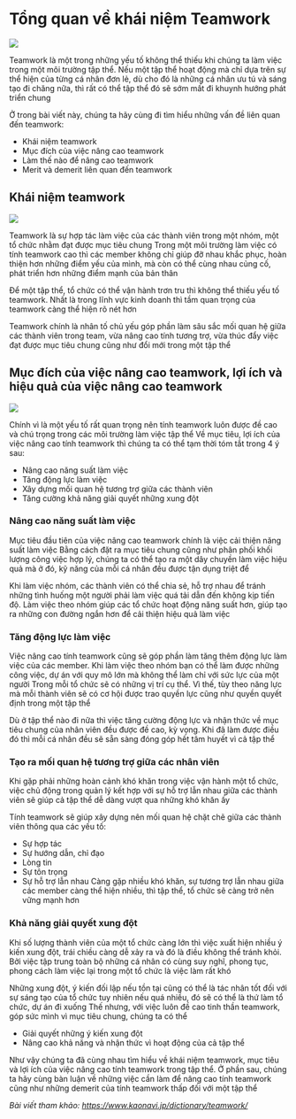 # Tổng quan về khái niệm Teamwork
![](https://github.com/nghiapham1013/study-report/blob/201902-study-report/tw1.png)

Teamwork là một trong những yếu tố không thể thiếu khi chúng ta làm việc trong một môi trường tập thể. Nếu một tập thể hoạt động mà chỉ dựa trên sự thể hiện của từng cá nhân đơn lẻ, dù cho đó là những cá nhân ưu tú và sáng tạo đi chăng nữa, thì rất có thể tập thể đó sẽ sớm mất đi khuynh hướng phát triển chung

Ở trong bài viết này, chúng ta hãy cùng đi tìm hiểu những vấn đề liên quan đến teamwork:
- Khái niệm teamwork
- Mục đích của việc nâng cao teamwork
- Làm thế nào để nâng cao teamwork
- Merit và demerit liên quan đến teamwork

## Khái niệm teamwork
![](https://github.com/nghiapham1013/study-report/blob/201902-study-report/tw2.jpg)

Teamwork là sự hợp tác làm việc của các thành viên trong một nhóm, một tổ chức nhằm đạt được mục tiêu chung
Trong một môi trường làm việc có tính teamwork cao thì các member không chỉ giúp đỡ nhau khắc phục, hoàn thiện hơn những điểm yếu của mình, mà còn có thể cùng nhau củng cố, phát triển hơn những điểm mạnh của bản thân

Để một tập thể, tổ chức có thể vận hành trơn tru thì không thể thiếu yếu tố teamwork. Nhất là trong lĩnh vực kinh doanh thì tầm quan trọng của teamwork càng thể hiện rõ nét hơn

Teamwork chính là nhân tố chủ yếu góp phần làm sâu sắc mối quan hệ giữa các thành viên trong team, vừa nâng cao tính tương trợ, vừa thúc đẩy việc đạt được mục tiêu chung cũng như đổi mới trong một tập thể

## Mục đích của việc nâng cao teamwork, lợi ích và hiệu quả của việc nâng cao teamwork
![](https://github.com/nghiapham1013/study-report/blob/201902-study-report/tw3.jpg)

Chính vì là một yếu tố rất quan trọng nên tính teamwork luôn được đề cao và chú trọng trong các môi trường làm việc tập thể
Về mục tiêu, lợi ích của việc nâng cao tính teamwork thì chúng ta có thể tạm thời tóm tắt trong 4 ý sau:
- Nâng cao năng suất làm việc
- Tăng động lực làm việc
- Xây dựng mối quan hệ tương trợ giữa các thành viên
- Tăng cường khả năng giải quyết những xung đột

### Nâng cao năng suất làm việc
Mục tiêu đầu tiên của việc nâng cao teamwork chính là việc cải thiện năng suất làm việc
Bằng cách đặt ra mục tiêu chung cũng như phân phối khối lượng công việc hợp lý, chúng ta có thể tạo ra một dây chuyền làm việc hiệu quả mà ở đó, kỹ năng của mỗi cá nhân đều được tận dụng triệt để

Khi làm việc nhóm, các thành viên có thể chia sẻ, hỗ trợ nhau để tránh những tình huống một người phải làm việc quá tải dẫn đến không kịp tiến độ. Làm việc theo nhóm giúp các tổ chức hoạt động năng suất hơn, giúp tạo ra những con đường ngắn hơn để cải thiện hiệu quả làm việc

### Tăng động lực làm việc
Việc nâng cao tính teamwork cũng sẽ góp phần làm tăng thêm động lực làm việc của các member. Khi làm việc theo nhóm bạn có thể làm được những công việc, dự án với quy mô lớn mà không thể làm chỉ với sức lực của một người
Trong mỗi tổ chức sẽ có những vị trí cụ thể. Vì thế, tùy theo năng lực mà mỗi thành viên sẽ có cơ hội được trao quyền lực cũng như quyền quyết định trong một tập thể

Dù ở tập thể nào đi nữa thì việc tăng cường động lực và nhận thức về mục tiêu chung của nhân viên đều được đề cao, kỳ vọng. Khi đã làm được điều đó thì mỗi cá nhân đều sẽ sẵn sàng đóng góp hết tâm huyết vì cả tập thể

### Tạo ra mối quan hệ tương trợ giữa các nhân viên
Khi gặp phải những hoàn cảnh khó khăn trong việc vận hành một tổ chức, việc chủ động trong quản lý kết hợp với sự hỗ trợ lẫn nhau giữa các thành viên sẽ giúp cả tập thể dễ dàng vượt qua những khó khăn ấy

Tính teamwork sẽ giúp xây dựng nên mối quan hệ chặt chẽ giữa các thành viên thông qua các yếu tố:
- Sự hợp tác
- Sự hướng dẫn, chỉ đạo
- Lòng tin
- Sự tôn trọng
- Sự hỗ trợ lẫn nhau
Càng gặp nhiều khó khăn, sự tương trợ lẫn nhau giữa các member càng thể hiện nhiều, thì tập thể, tổ chức sẽ càng trở nên vững mạnh hơn

### Khả năng giải quyết xung đột
Khi số lượng thành viên của một tổ chức càng lớn thì việc xuất hiện nhiều ý kiến xung đột, trái chiều càng dễ xảy ra và đó là điều không thể tránh khỏi. Bởi việc tập trung toàn bộ những cá nhân có cùng suy nghĩ, phong tục, phong cách làm việc lại trong một tổ chức là việc làm rất khó

Những xung đột, ý kiến đối lập nếu tồn tại cũng có thể là tác nhân tốt đối với sự sáng tạo của tổ chức tuy nhiên nếu quá nhiều, đó sẽ có thể là thứ làm tổ chức, dự án đi xuống
Thế nhưng, với việc luôn đề cao tinh thần teamwork, góp sức mình vì mục tiêu chung, chúng ta có thể
- Giải quyết những ý kiến xung đột
- Nâng cao khả năng và nhận thức vì hoạt động của cả tập thể

Như vậy chúng ta đã cùng nhau tìm hiểu về khái niệm teamwork, mục tiêu và lợi ích của việc nâng cao tính teamwork trong tập thể. Ở phần sau, chúng ta hãy cùng bàn luận về những việc cần làm để nâng cao tính teamwork cũng như những demerit của tính teamwork thấp đối với một tập thể

*Bài viết tham khảo: https://www.kaonavi.jp/dictionary/teamwork/*
